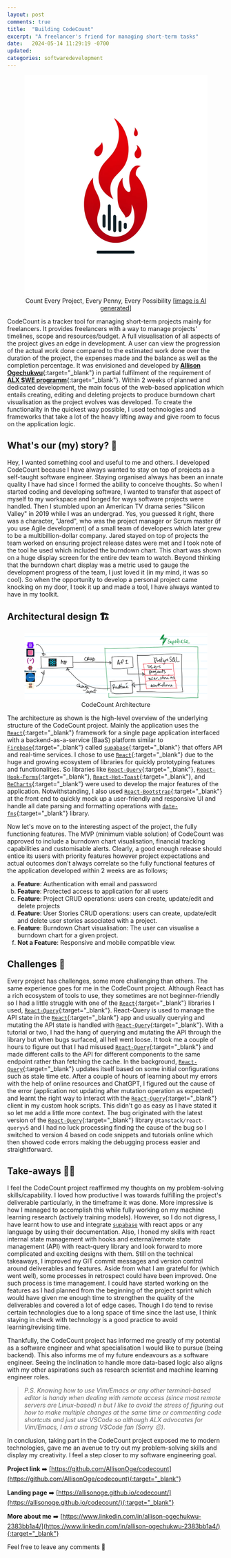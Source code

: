 ```yaml
---
layout: post
comments: true
title:  "Building CodeCount"
excerpt: "A freelancer's friend for managing short-term tasks"
date:   2024-05-14 11:29:19 -0700
updated:  
categories: softwaredevelopment
---
```


<figure style="text-align:center">
  <img style="margin: 0 auto;" src="/assets/images/codecount-logo.webp" alt="count every project, every penny, every possibility" height=512>
  <figcation>Count Every Project, Every Penny, Every Possibility [<a href="https://chat.openai.com/share/266e3e3f-ae9b-4a5d-9813-728b7301b968" target="_blank">image is AI generated</a>]</figcation>
</figure>

CodeCount is a tracker tool for managing short-term projects mainly for freelancers. It provides freelancers with a way to manage projects' timelines, scope and resources/budget. A full visualisation of all aspects of the project gives an edge in development. A user can view the progression of the actual work done compared to the estimated work done over the duration of the project, the expenses made and the balance as well as the completion percentage. It was envisioned and developed by [**Allison Ogechukwu**](https://www.linkedin.com/in/allison-ogechukwu-2383bb1a4/){:target="_blank"} in partial fulfilment of the requirement of [**ALX SWE programm**](https://tech.alxafrica.com/software-engineering-programme-lagos){:target="_blank"}. Within 2 weeks of planned and dedicated development, the main focus of the web-based application which entails creating, editing and deleting projects to produce burndown chart visualisation as the project evolves was developed. To create the functionality in the quickest way possible, I used technologies and frameworks that take a lot of the heavy lifting away and give room to focus on the application logic.


## What's our (my) story? 🤔

Hey, I wanted something cool and useful to me and others. I developed CodeCount because I have always wanted to stay on top of projects as a self-taught software engineer. Staying organised always has been an innate quality I have had since I formed the ability to conceive thoughts. So when I started coding and developing software, I wanted to transfer that aspect of myself to my workspace and longed for ways software projects were handled. Then I stumbled upon an American TV drama series "Silicon Valley" in 2019 while I was an undergrad. Yes, you guessed it right, there was a character, "Jared", who was the project manager or Scrum master (if you use Agile development) of a small team of developers which later grew to be a multibillion-dollar company. Jared stayed on top of projects the team worked on ensuring project release dates were met and I took note of the tool he used which included the burndown chart. This chart was shown on a huge display screen for the entire dev team to watch. Beyond thinking that the burndown chart display was a metric used to gauge the development progress of the team, I just loved it (in my mind, it was so cool). So when the opportunity to develop a personal project came knocking on my door, I took it up and made a tool, I have always wanted to have in my toolkit.

## Architectural design 🏗️

<figure style="text-align:center">
  <img src="/assets/images/codecount-architecture.png" alt="devops with gnuradio and docker">
  <figcation>CodeCount Architecture</figcation>
</figure>

The architecture as shown is the high-level overview of the underlying structure of the CodeCount project. Mainly the application uses the [`React`](https://react.dev/){:target="_blank"} framework for a single page application interfaced with a backend-as-a-service (BaaS) platform similar to [`Firebase`](https://firebase.google.com/){:target="_blank"} called [`supabase`](https://supabase.com/){:target="_blank"} that offers API and real-time services. I chose to use [`React`](https://react.dev/){:target="_blank"} due to the huge and growing ecosystem of libraries for quickly prototyping features and functionalities. So libraries like [`React-Query`](https://tanstack.com/query/latest/docs/framework/react/overview){:target="_blank"}, [`React-Hook-Forms`](https://www.react-hook-form.com/){:target="_blank"}, [`React-Hot-Toast`](https://react-hot-toast.com/){:target="_blank"}, and [`ReCharts`](https://recharts.org/en-US/){:target="_blank"} were used to develop the major features of the application. Notwithstanding, I also used [`React-Bootstrap`](https://react-bootstrap.netlify.app/){:target="_blank"} at the front end to quickly mock up a user-friendly and responsive UI and handle all date parsing and formatting operations with [`date-fns`](https://date-fns.org/){:target="_blank"} library.

Now let's move on to the interesting aspect of the project, the fully functioning features. The MVP (minimum viable solution) of CodeCount was approved to include a burndown chart visualisation, financial tracking capabilities and customisable alerts. Clearly, a good enough release should entice its users with priority features however project expectations and actual outcomes don't always correlate so the fully functional features of the application developed within 2 weeks are as follows;
<ol type="a">
<li><strong>Feature</strong>: Authentication with email and password</li>
<li><strong>Feature</strong>: Protected access to application for all users</li>
<li><strong>Feature</strong>: Project CRUD operations: users can create, update/edit and delete projects</li>
<li><strong>Feature</strong>: User Stories CRUD operations: users can create, update/edit and delete user stories associated with a project.</li>
<li><strong>Feature</strong>: Burndown Chart visualisation: The user can visualise a burndown chart for a given project.</li>
<li><strong>Not a Feature</strong>: Responsive and mobile compatible view.</li>
</ol>

## Challenges 💪

Every project has challenges, some more challenging than others. The same experience goes for me in the CodeCount project. Although React has a rich ecosystem of tools to use, they sometimes are not beginner-friendly so I had a little struggle with one of the [`React`](https://react.dev/){:target="_blank"} libraries I used, [`React-Query`](https://tanstack.com/query/latest/docs/framework/react/overview){:target="_blank"}. React-Query is used to manage the API state in the [`React`](https://react.dev/){:target="_blank"} app and usually querying and mutating the API state is handled with [`React-Query`](https://tanstack.com/query/latest/docs/framework/react/overview){:target="_blank"}. With a tutorial or two, I had the hang of querying and mutating the API through the library but when bugs surfaced, all hell went loose. It took me a couple of hours to figure out that I had misused [`React-Query`](https://tanstack.com/query/latest/docs/framework/react/overview){:target="_blank"} and made different calls to the API for different components to the same endpoint rather than fetching the cache. In the background, [`React-Query`](https://tanstack.com/query/latest/docs/framework/react/overview){:target="_blank"} updates itself based on some initial configurations such as stale time etc. After a couple of hours of learning about my errors with the help of online resources and ChatGPT, I figured out the cause of the error (application not updating after mutation operation as expected) and learnt the right way to interact with the [`React-Query`](https://tanstack.com/query/latest/docs/framework/react/overview){:target="_blank"} client in my custom hook scripts. This didn't go as easy as I have stated it so let me add a little more context. The bug originated with the latest version of the [`React-Query`](https://tanstack.com/query/latest/docs/framework/react/overview){:target="_blank"} library `@tanstack/react-queryv5` and I had no luck processing finding the cause of the bug so I switched to version 4 based on code snippets and tutorials online which then showed code errors making the debugging process easier and straightforward.

## Take-aways 🚶‍♀️

I feel the CodeCount project reaffirmed my thoughts on my problem-solving skills/capability. I loved how productive I was towards fulfilling the project's deliverable particularly, in the timeframe it was done. More impressive is how I managed to accomplish this while fully working on my machine learning research (actively training models). However, so I do not digress, I have learnt how to use and integrate [`supabase`](https://supabase.com/) with react apps or any language by using their documentation. Also, I honed my skills with react internal state management with hooks and external/remote state management (API) with react-query library and look forward to more complicated and exciting designs with them. Still on the technical takeaways, I improved my GIT commit messages and version control around deliverables and features. Aside from what I am grateful for (which went well), some processes in retrospect could have been improved. One such process is time management. I could have started working on the features as I had planned from the beginning of the project sprint which would have given me enough time to strengthen the quality of the deliverables and covered a lot of edge cases. Though I do tend to revise certain technologies due to a long space of time since the last use, I think staying in check with technology is a good practice to avoid learning/revising time.

Thankfully, the CodeCount project has informed me greatly of my potential as a software engineer and what specialisation I would like to pursue (being backend). This also informs me of my future endeavours as a software engineer. Seeing the inclination to handle more data-based logic also aligns with my other aspirations such as research scientist and machine learning engineer roles.

>_P.S. Knowing how to use Vim/Emacs or any other terminal-based editor is handy when dealing with remote access (since most remote servers are Linux-based) n but I like to avoid the stress of figuring out how to make multiple changes at the same time or commenting code shortcuts and just use VSCode so although ALX advocates for Vim/Emacs, I am a strong VSCode fan (Sorry 😖)_.

In conclusion, taking part in the CodeCount project exposed me to modern technologies, gave me an avenue to try out my problem-solving skills and display my creativity. I feel a step closer to my software engineering goal.

**Project link** ➡️ [https://github.com/AllisonOge/codecount](https://github.com/AllisonOge/codecount){:target="_blank"}

**Landing page** ➡️ [https://allisonoge.github.io/codecount/](https://allisonoge.github.io/codecount/){:target="_blank"}

**More about me** ➡️ [https://www.linkedin.com/in/allison-ogechukwu-2383bb1a4/](https://www.linkedin.com/in/allison-ogechukwu-2383bb1a4/){:target="_blank"}

Feel free to leave any comments 🙏
